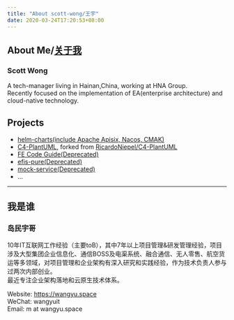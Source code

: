 ```yaml
---
title: "About scott-wong/王宇"
date: 2020-03-24T17:20:53+08:00
---
```

## About Me/[关于我](#我是谁)
### Scott Wong
A tech-manager living in Hainan,China, working at HNA Group.  
Recently focused on the implementation of EA(enterprise architecture) and cloud-native technology.

## Projects
- [helm-charts(include Apache Apisix, Nacos, CMAK)](https://github.com/scott-wong/helm-charts)
- [C4-PlantUML](https://github.com/scott-wong/C4-PlantUML), forked from [RicardoNiepel/C4-PlantUML](https://github.com/RicardoNiepel/C4-PlantUML)
- [FE Code Guide(Deprecated)](https://github.com/scott-wong/code-guide)
- [efis-pure(Deprecated)](https://github.com/scott-wong/efis-pure)
- [mock-service(Deprecated)](https://github.com/scott-wong/mock-service)
- ...

---
## 我是谁
### 岛民宇哥 
10年IT互联网工作经验（主要toB），其中7年以上项目管理&研发管理经验，项目涉及大型集团企业信息化、通信BOSS及电渠系统、融合通信、无人零售、航空货运等多领域，对项目管理和企业架构有深入研究和实践经验，作为技术负责人参与过两次内部创业。  
最近专注企业架构落地和云原生技术体系。   

Website: https://wangyu.space  
WeChat: wangyuit  
Email: m at wangyu.space